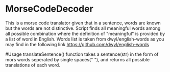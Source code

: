 # MorseCodeDecoder
This is a morse code translator given that in a sentence, words are known but the words are not distinctive. Script finds all meaningful words among all possible combination where the definition of "meaningful" is provided by  a list of word in English. Words list is taken from dwyl/english-words as you may find in the following link https://github.com/dwyl/english-words

#Usage
translateSentence() function takes a sentence(str) in the form of mors words seperated by single spaces(" "), and returns all possible translations of each word. 
